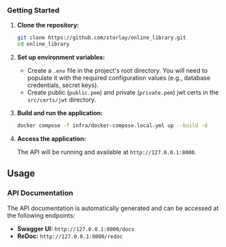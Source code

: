 ### Getting Started

1. **Clone the repository:**
   ```bash
   git clone https://github.com/storlay/online_library.git
   cd online_library
   ```

2. **Set up environment variables:**
   - Create a `.env` file in the project's root directory. You will need to populate it with the required configuration
   values (e.g., database credentials, secret keys).
   - Create public (`public.pem`) and private (`private.pem`) jwt certs in the `src/certs/jwt` directory.

3. **Build and run the application:**
   ```bash
   docker compose -f infra/docker-compose.local.yml up --build -d
   ```

4. **Access the application:**

   The API will be running and available at `http://127.0.0.1:8000`.

## Usage

### API Documentation

The API documentation is automatically generated and can be accessed at the following endpoints:

- **Swagger UI:** `http://127.0.0.1:8000/docs`
- **ReDoc:** `http://127.0.0.1:8000/redoc`